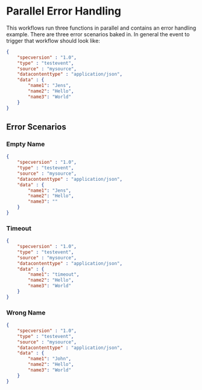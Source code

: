 # Parallel Error Handling

This workflows run three functions in parallel and contains an error handling example. There are three error scenarios baked in. In general the event to trigger that workflow should look like: 

```json
{
    "specversion" : "1.0",
    "type" : "testevent",
    "source" : "mysource",
    "datacontenttype" : "application/json",
    "data" : {
        "name1": "Jens",
        "name2": "Hello",
        "name3": "World"
    }
}
```

## Error Scenarios

### Empty Name

```json
{
    "specversion" : "1.0",
    "type" : "testevent",
    "source" : "mysource",
    "datacontenttype" : "application/json",
    "data" : {
        "name1": "Jens",
        "name2": "Hello",
        "name3": ""
    }
}
```

### Timeout

```json
{
    "specversion" : "1.0",
    "type" : "testevent",
    "source" : "mysource",
    "datacontenttype" : "application/json",
    "data" : {
        "name1": "timeout",
        "name2": "Hello",
        "name3": "World"
    }
}
```

### Wrong Name

```json
{
    "specversion" : "1.0",
    "type" : "testevent",
    "source" : "mysource",
    "datacontenttype" : "application/json",
    "data" : {
        "name1": "John",
        "name2": "Hello",
        "name3": "World"
    }
}
```
